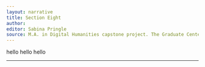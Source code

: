 ```yaml
---
layout: narrative
title: Section Eight
author:
editor: Sabina Pringle
source: M.A. in Digital Humanities capstone project. The Graduate Center - CUNY. May 2020
---
```


hello hello hello

---

